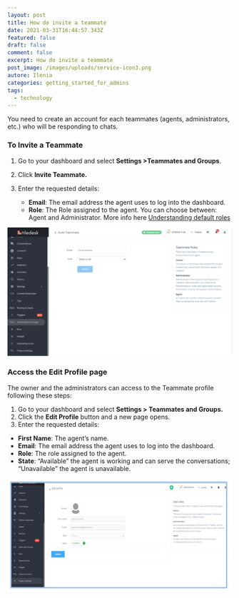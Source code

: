 ```yaml
---
layout: post
title: How do invite a teammate
date: 2021-03-31T16:44:57.343Z
featured: false
draft: false
comment: false
excerpt: How do invite a teammate
post_image: /images/uploads/service-icon3.png
autore: Ilenia
categories: getting_started_for_admins
tags:
  - technology
---
```

You need to create an account for each teammates (agents, administrators, etc.) who will be responding to chats.

### **To Invite a Teammate**

1. Go to your dashboard and select **Settings >Teammates and Groups**.
2. Click **Invite Teammate.**
3. Enter the requested details:

   * **Email**: The email address the agent uses to log into the dashboard.
   * **Role**: The Role assigned to the agent. You can choose between: Agent and Administrator. More info here [Understanding default roles](https://docstiledesk.netlify.app/getting_started_for_admins/understanding-default-roles)

![Teammates and Groups](/images/uploads/image-3.png "Teammates and Groups")



### **Access the Edit Profile page**

The owner and the administrators can access to the Teammate profile following these steps:

1. Go to your dashboard and select **Settings > Teammates and Groups.**
2. Click the **Edit Profile** button and a new page opens.
3. Enter the requested details:

* **First Name**: The agent’s name.
* **Email**: The email address the agent uses to log into the dashboard.
* **Role**: The role assigned to the agent.
* **State**: “Available” the agent is working and can serve the conversations; “Unavailable” the agent is unavailable.

![Edit Profile button](/images/uploads/edit-11profile.png "Edit Profile button")